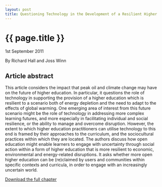 ```yaml
---
layout: post
title: Questioning Technology in the Development of a Resilient Higher Education
---
```


# {{ page.title }}

<p class="meta">1st September 2011</p>

<p class="meta">By Richard Hall and Joss Winn</p>

## Article abstract

This article considers the impact that peak oil and climate change may have on the future of higher education. In particular, it questions the role of technology in supporting the provision of a higher education which is resilient to a scenario both of energy depletion and the need to adapt to the effects of global warming. One emerging area of interest from this future scenario might be the role of technology in addressing more complex learning futures, and more especially in facilitating individual and social resilience, or the ability to manage and overcome disruption. However, the extent to which higher education practitioners can utilise technology to this end is framed by their approaches to the curriculum, and the sociocultural practices within which they are located. The authors discuss how open education might enable learners to engage with uncertainty through social action within a form of higher education that is more resilient to economic, environmental and energy-related disruptions. It asks whether more open higher education can be (re)claimed by users and communities within specific contexts and curricula, in order to engage with an increasingly uncertain world.

<a href="http://eprints.lincoln.ac.uk/4145/">Download the full chapter</a>